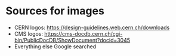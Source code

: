 # Sources for images

- CERN logos: https://design-guidelines.web.cern.ch/downloads
- CMS logos: https://cms-docdb.cern.ch/cgi-bin/PublicDocDB/ShowDocument?docid=3045
- Everything else Google searched
